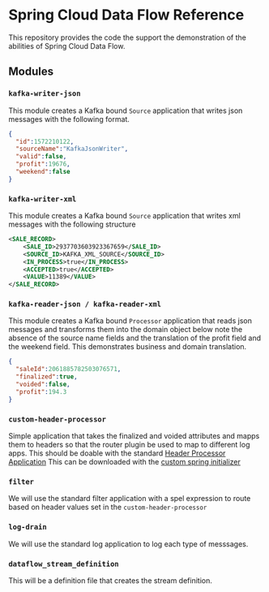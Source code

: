 # Spring Cloud Data Flow Reference

This repository provides the code the support the demonstration of the abilities of Spring Cloud Data Flow.

## Modules

### `kafka-writer-json`
This module creates a Kafka bound `Source` application that writes json messages with the following format. 
```json
{
  "id":1572210122,
  "sourceName":"KafkaJsonWriter",
  "valid":false,
  "profit":19676,
  "weekend":false
}
```

### `kafka-writer-xml`
This module creates a Kafka bound `Source` application that writes xml messages with the following structure
```xml
<SALE_RECORD>
    <SALE_ID>2937703603923367659</SALE_ID>
    <SOURCE_ID>KAFKA_XML_SOURCE</SOURCE_ID>
    <IN_PROCESS>true</IN_PROCESS>
    <ACCEPTED>true</ACCEPTED>
    <VALUE>11389</VALUE>
</SALE_RECORD>
```

### `kafka-reader-json / kafka-reader-xml`
This module creates a Kafka bound `Processor` application that reads json messages and transforms them into the domain
object below note the absence of the source name fields and the translation of the profit field and the weekend field. 
This demonstrates business and domain translation.

```json
{
  "saleId":2061885782503076571,
  "finalized":true,
  "voided":false,
  "profit":194.3
}
```

### `custom-header-processor`
Simple application that takes the finalized and voided attributes and mapps them to headers so that the router plugin 
be used to map to different log apps. 
This should be doable with the standard [Header Processor Application](https://docs.spring.io/spring-cloud-stream-app-starters/docs/Einstein.SR3/reference/htmlsingle/#spring-cloud-stream-modules-header-enricher-processor)
This can be downloaded with the [custom spring initializer](https://start-scs.cfapps.io/)

### `filter`
We will use the standard filter application with a spel expression to route based on header values set in the `custom-header-processor`

### `log-drain`
We will use the standard log application to log each type of messsages.

### `dataflow_stream_definition`
This will be a definition file that creates the stream definition. 
